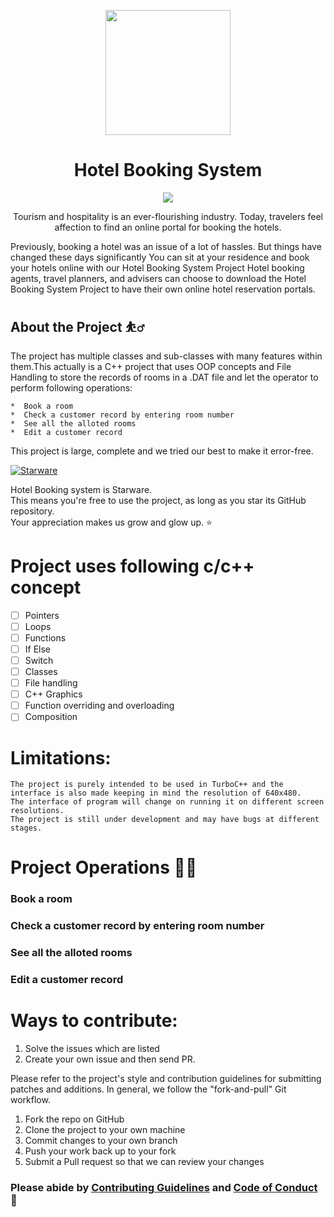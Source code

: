 <p align='center'><img src='https://image.freepik.com/free-vector/flat-hotel-booking-concept-background_23-2148147332.jpg' width="200" ></p>

<h1 align='center'>Hotel Booking System</h1>
<p align='center'>
<img src='http://ForTheBadge.com/images/badges/built-with-love.svg'>
</p>

<p align='center'>
Tourism and hospitality is an ever-flourishing industry. Today, travelers feel affection to find an online portal for booking the hotels.

Previously, booking a hotel was an issue of a lot of hassles. But things have changed these days significantly You can sit at your residence and book your hotels online with our Hotel Booking System Project Hotel booking agents, travel planners, and advisers can choose to download the Hotel Booking System Project to have their own online hotel reservation portals.
</p>

## About the Project ⛹️‍♂️
The project has multiple classes and sub-classes with many features within them.This actually is a C++ project that uses OOP concepts and File Handling to store the records of rooms in a .DAT file and let the operator to perform following operations:

	*  Book a room
	*  Check a customer record by entering room number
	*  See all the alloted rooms
	*  Edit a customer record
	
This project is large, complete and we tried our best to make it error-free.


[![Starware](https://img.shields.io/badge/⭐-Starware-f5a91a?labelColor=black)](https://github.com/zepfietje/starware)

Hotel Booking system is Starware.  
This means you're free to use the project, as long as you star its GitHub repository.  
Your appreciation makes us grow and glow up. ⭐


# Project uses following c/c++ concept 
- [ ] Pointers
- [ ] Loops
- [ ] Functions
- [ ] If Else
- [ ] Switch
- [ ] Classes
- [ ] File handling
- [ ] C++ Graphics
- [ ] Function overriding and overloading
- [ ] Composition

# Limitations:

	The project is purely intended to be used in TurboC++ and the interface is also made keeping in mind the resolution of 640x480.
	The interface of program will change on running it on different screen resolutions.
	The project is still under development and may have bugs at different stages.

# Project Operations 👨‍💻

###	 Book a room
   
### Check a customer record by entering room number
###  See all the alloted rooms
###  Edit a customer record
  

# Ways to contribute:
1. Solve the issues which are listed
2. Create your own issue and then send PR.

Please refer to the project's style and contribution guidelines for submitting patches and additions. In general, we follow the "fork-and-pull" Git workflow.

 1. Fork the repo on GitHub
 2. Clone the project to your own machine
 3. Commit changes to your own branch
 4. Push your work back up to your fork
 5. Submit a Pull request so that we can review your changes

### Please abide by  [Contributing Guidelines](https://github.com/sanjeet-crypto/Payroll-Management-System/blob/main/CONTRIBUTING.md) and [Code of Conduct](https://github.com/sanjeet-crypto/Payroll-Management-System/blob/main/CODE_OF_CONDUCT.md) 🚀
